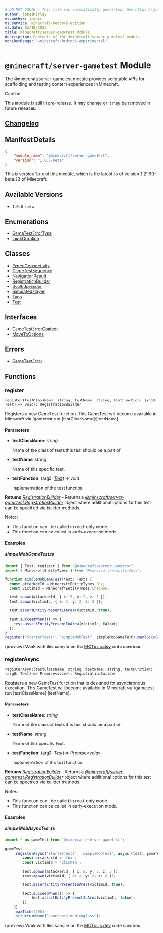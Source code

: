 ```yaml
---
# DO NOT TOUCH — This file was automatically generated. See https://github.com/mojang/minecraftapidocsgenerator to modify descriptions, examples, etc.
author: jakeshirley
ms.author: jashir
ms.service: minecraft-bedrock-edition
ms.date: 02/10/2025
title: minecraft/server-gametest Module
description: Contents of the @minecraft/server-gametest module
monikerRange: "=minecraft-bedrock-experimental"
---
```

# `@minecraft/server-gametest` Module

The @minecraft/server-gametest module provides scriptable APIs for scaffolding and testing content experiences in Minecraft.

> [!CAUTION]
> This module is still in pre-release.  It may change or it may be removed in future releases.

## [Changelog](changelog.md)

## Manifest Details
```json
{
    "module_name": "@minecraft/server-gametest",
    "version": "1.0.0-beta"
}
```
This is version 1.x.x of this module, which is the latest as of version 1.21.90-beta.23 of Minecraft.

## Available Versions
- `1.0.0-beta`

## Enumerations
- [GameTestErrorType](GameTestErrorType.md)
- [LookDuration](LookDuration.md)

## Classes
- [FenceConnectivity](FenceConnectivity.md)
- [GameTestSequence](GameTestSequence.md)
- [NavigationResult](NavigationResult.md)
- [RegistrationBuilder](RegistrationBuilder.md)
- [SculkSpreader](SculkSpreader.md)
- [SimulatedPlayer](SimulatedPlayer.md)
- [Tags](Tags.md)
- [Test](Test.md)

## Interfaces
- [GameTestErrorContext](GameTestErrorContext.md)
- [MoveToOptions](MoveToOptions.md)

## Errors
- [GameTestError](GameTestError.md)

## Functions

### **register**
`
register(testClassName: string, testName: string, testFunction: (arg0: Test) => void): RegistrationBuilder
`

Registers a new GameTest function. This GameTest will become available in Minecraft via /gametest run [testClassName]:[testName].

#### **Parameters**
- **testClassName**: *string*
  
  Name of the class of tests this test should be a part of.
- **testName**: *string*
  
  Name of this specific test.
- **testFunction**: (arg0: [*Test*](Test.md)) => *void*
  
  Implementation of the test function.

**Returns** [*RegistrationBuilder*](RegistrationBuilder.md) - Returns a [*@minecraft/server-gametest.RegistrationBuilder*](../../../scriptapi/minecraft/server-gametest/RegistrationBuilder.md) object where additional options for this test can be specified via builder methods.
  
Notes:
- This function can't be called in read-only mode.
- This function can be called in early-execution mode.

#### Examples

##### ***simpleMobGameTest.ts***

```typescript
import { Test, register } from "@minecraft/server-gametest";
import { MinecraftEntityTypes } from "@minecraft/vanilla-data";

function simpleMobGameTest(test: Test) {
  const attackerId = MinecraftEntityTypes.Fox;
  const victimId = MinecraftEntityTypes.Chicken;

  test.spawn(attackerId, { x: 5, y: 2, z: 5 });
  test.spawn(victimId, { x: 2, y: 2, z: 2 });

  test.assertEntityPresentInArea(victimId, true);

  test.succeedWhen(() => {
    test.assertEntityPresentInArea(victimId, false);
  });
}
register("StarterTests", "simpleMobTest", simpleMobGameTest).maxTicks(400).structureName("gametests:mediumglass");
```

(preview) Work with this sample on the [MCTools.dev](https://mctools.dev/?open=gp/simpleMobGameTest.ts) code sandbox.

### **registerAsync**
`
registerAsync(testClassName: string, testName: string, testFunction: (arg0: Test) => Promise<void>): RegistrationBuilder
`

Registers a new GameTest function that is designed for asynchronous execution. This GameTest will become available in Minecraft via /gametest run [testClassName]:[testName].

#### **Parameters**
- **testClassName**: *string*
  
  Name of the class of tests this test should be a part of.
- **testName**: *string*
  
  Name of this specific test.
- **testFunction**: (arg0: [*Test*](Test.md)) => Promise&lt;*void*&gt;
  
  Implementation of the test function.

**Returns** [*RegistrationBuilder*](RegistrationBuilder.md) - Returns a [*@minecraft/server-gametest.RegistrationBuilder*](../../../scriptapi/minecraft/server-gametest/RegistrationBuilder.md) object where additional options for this test can be specified via builder methods.
  
Notes:
- This function can't be called in read-only mode.
- This function can be called in early-execution mode.

#### Examples

##### ***simpleMobAsyncTest.ts***

```typescript
import * as gameTest from '@minecraft/server-gametest';

gameTest
    .registerAsync('StarterTests', 'simpleMobTest', async (test: gameTest.Test) => {
        const attackerId = 'fox';
        const victimId = 'chicken';

        test.spawn(attackerId, { x: 5, y: 2, z: 5 });
        test.spawn(victimId, { x: 2, y: 2, z: 2 });

        test.assertEntityPresentInArea(victimId, true);

        test.succeedWhen(() => {
            test.assertEntityPresentInArea(victimId, false);
        });
    })
    .maxTicks(400)
    .structureName('gametests:mediumglass');
```

(preview) Work with this sample on the [MCTools.dev](https://mctools.dev/?open=gp/simpleMobAsyncTest.ts) code sandbox.
